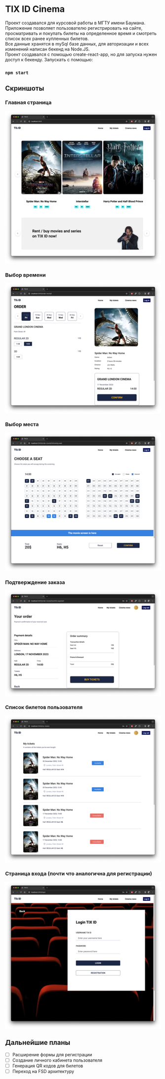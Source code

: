 # TIX ID Cinema

Проект создавался для курсовой работы в МГТУ имени Баумана.\
Приложение позволяет пользователю регистрировать на сайте, просматривать и покупать билеты на определенное время и смотреть список всех ранее купленных билетов.\
Все данные хранятся в mySql базе данных, для авторизации и всех изменений написан бекенд на Node.JS.\
Проект создавался с помощью create-react-app, но для запуска нужен доступ к бекенду. Запускать с помощью:
### `npm start`

## Скриншоты
### Главная страница
![main page](https://raw.githubusercontent.com/def1s/movie-ticket-sales/36027c3/mainpage.png)
### Выбор времени
![time selecting](https://raw.githubusercontent.com/def1s/movie-ticket-sales/36027c3/selecttime.png)
### Выбор места
![seats selecting](https://raw.githubusercontent.com/def1s/movie-ticket-sales/36027c3/selectseats.png)
### Подтверждение заказа
![confirm order](https://raw.githubusercontent.com/def1s/movie-ticket-sales/36027c3/pay.png)
### Список билетов пользователя
![tickets list](https://raw.githubusercontent.com/def1s/movie-ticket-sales/36027c3/ticketslist.png)
### Страница входа (почти что аналогична для регистрации)
![login page](https://raw.githubusercontent.com/def1s/movie-ticket-sales/36027c3/login.png)

## Дальнейшие планы
- [ ] Расширение формы для регистрации
- [ ] Создание личного кабинета пользователя
- [ ] Генерация QR кодов для билетов
- [ ] Переход на FSD архитектуру